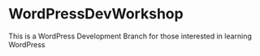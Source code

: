 # WordPressDevWorkshop
This is a WordPress Development Branch for those interested in learning WordPress
